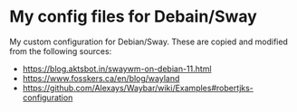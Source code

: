# My config files for Debain/Sway

My custom configuration for Debian/Sway. 
These are copied and modified from the following sources:

- https://blog.aktsbot.in/swaywm-on-debian-11.html
- https://www.fosskers.ca/en/blog/wayland
- https://github.com/Alexays/Waybar/wiki/Examples#robertjks-configuration